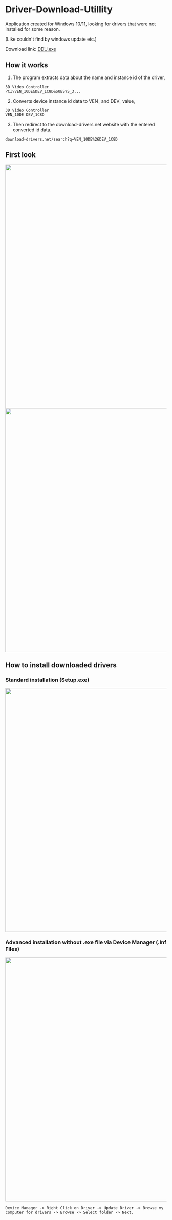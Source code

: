 # Driver-Download-Utillity
Application created for Windows 10/11, looking for drivers that were not installed for some reason.

(Like couldn't find by windows update etc.)

Download link: <a href="https://minhaskamal.github.io/DownGit/#/home?url=https://github.com/semazurek/Driver-Download-Utillity/blob/main/DDU.exe"> DDU.exe </a>

## How it works

1) The program extracts data about the name and instance id of the driver,
```
3D Video Controller
PCI\VEN_10DE&DEV_1C8D&SUBSYS_3...
```

2) Converts device instance id data to VEN_ and DEV_ value,
```
3D Video Controller
VEN_10DE DEV_1C8D
```

3) Then redirect to the download-drivers.net website with the entered converted id data.
```
download-drivers.net/search?q=VEN_10DE%26DEV_1C8D
```

## First look

<img src="https://user-images.githubusercontent.com/85984736/156902812-c67b44bc-e10f-4382-bf1b-f426923d5500.png" width="760">

<img src="https://user-images.githubusercontent.com/85984736/156903232-dd130ead-ddce-4e4f-9bab-e295ade4da16.png" width="760">

## How to install downloaded drivers

### Standard installation (Setup.exe)

<img src="https://user-images.githubusercontent.com/85984736/156904240-f8de27c9-1772-41db-96c1-5bde46f7d669.png" width="760">

### Advanced installation without .exe file via Device Manager (.Inf Files)

<img src="https://user-images.githubusercontent.com/85984736/156904232-bf01ca66-3998-4793-b23c-652ee6b4cde6.gif" width="760">

```
Device Manager -> Right Click on Driver -> Update Driver -> Browse my computer for drivers -> Browse -> Select folder -> Next.
```
